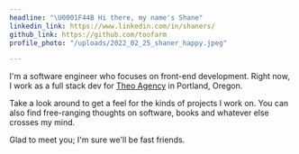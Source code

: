 ```yaml
---
headline: "\U0001F44B Hi there, my name's Shane"
linkedin_link: https://www.linkedin.com/in/shaners/
github_link: https://github.com/toofarm
profile_photo: "/uploads/2022_02_25_shaner_happy.jpeg"

---
```

I'm a software engineer who focuses on front-end development. Right now, I work as a full stack dev for [Theo Agency](https://theo.agency/) in Portland, Oregon.

Take a look around to get a feel for the kinds of projects I work on. You can also find free-ranging thoughts on software, books and whatever else crosses my mind.

Glad to meet you; I'm sure we'll be fast friends.